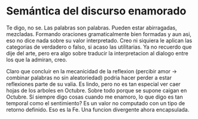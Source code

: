 # Semántica del discurso enamorado

Te digo, no se. Las palabras son palabras. Pueden
estar abirragadas, mezcladas. Formando oraciones gramaticalmente bien
formadas y aun asi, eso no dice nada sobre su valor interpretado. Creo
ni siquiera le aplican las categorias de verdadero o falso, si acaso
las utilitarias. Ya no recuerdo que dije del arte, pero era algo sobre
traducir la interpretacion al dialogo entre los que la admiran, creo.

Claro que concluir en la mecanicidad de la reflexion (percibir amor ->
combinar palabras no sin aleatoriedad) podria hacer perder a estar
reflexiones parte de su valia. Es lindo, pero no es tan especial ver
caer hojas de los arboles en Octubre. Sobre todo porque se supone
caigan en Octubre. Sí siempre digo cosas cuando me enamoro, lo que
digo es tan temporal como el sentimiento? Es un valor no computado con
un tipo de retorno definido. Eso es la Fe. Una funcion divergente
ahora encapsulada.
